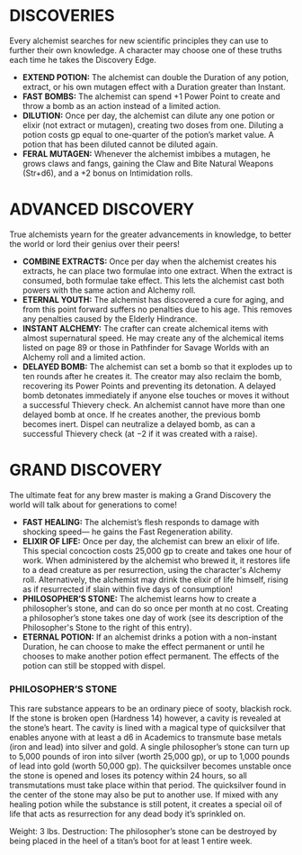 # DISCOVERIES
Every alchemist searches for new scientific principles they can use to further their own knowledge. A character may choose one of these truths each time he takes the Discovery Edge.
 - **EXTEND POTION:** The alchemist can double the Duration of any potion, extract, or his own mutagen effect with a Duration greater than Instant.
 - **FAST BOMBS:** The alchemist can spend +1 Power Point to create and throw a bomb as an action instead of a limited action.
 - **DILUTION:** Once per day, the alchemist can dilute any one potion or elixir (not extract or mutagen), creating two doses from one. Diluting a potion costs gp equal to one-quarter of the potion’s market value. A potion that has been diluted cannot be diluted again.
 - **FERAL MUTAGEN:** Whenever the alchemist imbibes a mutagen, he grows claws and fangs, gaining the Claw and Bite Natural Weapons (Str+d6), and a +2 bonus on Intimidation rolls.

# ADVANCED DISCOVERY
True alchemists yearn for the greater
advancements in knowledge, to better the
world or lord their genius over their peers!
 - **COMBINE EXTRACTS:** Once per day when the alchemist creates his extracts, he can place two formulae into one extract. When the extract is consumed, both formulae take effect. This lets the alchemist cast both powers with the same action and Alchemy roll.
 - **ETERNAL YOUTH:** The alchemist has discovered a cure for aging, and from this point forward suffers no penalties due to his age. This removes any penalties caused by the Elderly Hindrance.
 - **INSTANT ALCHEMY:** The crafter can create alchemical items with almost supernatural speed. He may create any of the alchemical items listed on page 89 or those in Pathfinder for Savage Worlds with an Alchemy roll and a limited action.
 - **DELAYED BOMB:** The alchemist can set a bomb so that it explodes up to ten rounds after he creates it. The creator may also reclaim the bomb, recovering its Power Points and preventing its detonation. A delayed bomb detonates immediately if anyone else touches or moves it without a successful Thievery check.
An alchemist cannot have more than one delayed bomb at once. If he creates another, the previous bomb becomes inert. Dispel can neutralize a delayed bomb, as can a successful Thievery check (at −2 if it was created with a raise).

# GRAND DISCOVERY
The ultimate feat for any brew master is making a Grand Discovery the world will talk about for generations to come!
 - **FAST HEALING:** The alchemist’s flesh responds to damage with shocking speed— he gains the Fast Regeneration ability.
 - **ELIXIR OF LIFE:** Once per day, the alchemist can brew an elixir of life. This special concoction costs 25,000 gp to create and takes one hour of work. When administered by the alchemist who brewed it, it restores life to a dead creature as per resurrection, using the character's Alchemy roll. Alternatively, the alchemist may drink the elixir of life himself, rising as if resurrected if slain within five days of consumption!
 - **PHILOSOPHER’S STONE:** The alchemist learns how to create a philosopher’s stone, and can do so once per month at no cost. Creating a philosopher’s stone takes one day of work (see its description of the Philosopher's Stone to the right of this entry).
 - **ETERNAL POTION:** If an alchemist drinks a potion with a non-instant Duration, he can choose to make the effect permanent or until he chooses to make another potion effect permanent. The effects of the potion can still be stopped with dispel.

### PHILOSOPHER’S STONE
This rare substance appears to be an ordinary piece of sooty, blackish rock. If the stone is broken open (Hardness 14) however, a cavity is revealed at the stone’s heart. The cavity is lined with a magical type of quicksilver that enables anyone with at least a d6 in Academics to transmute base metals (iron and lead) into silver and gold. A single philosopher’s stone can turn up to 5,000 pounds of iron into silver (worth 25,000 gp), or up to 1,000 pounds of lead into gold (worth 50,000 gp). The quicksilver becomes unstable once the stone is opened and loses its potency within 24 hours, so all transmutations must take place within that period.
The quicksilver found in the center of the stone may also be put to another use. If mixed with any healing potion while the substance is still potent, it creates a special oil of life that acts as resurrection for any dead body it’s sprinkled on.

Weight: 3 lbs.
Destruction: The philosopher’s stone can be destroyed by being placed in the heel of a titan’s boot for at least 1 entire week.